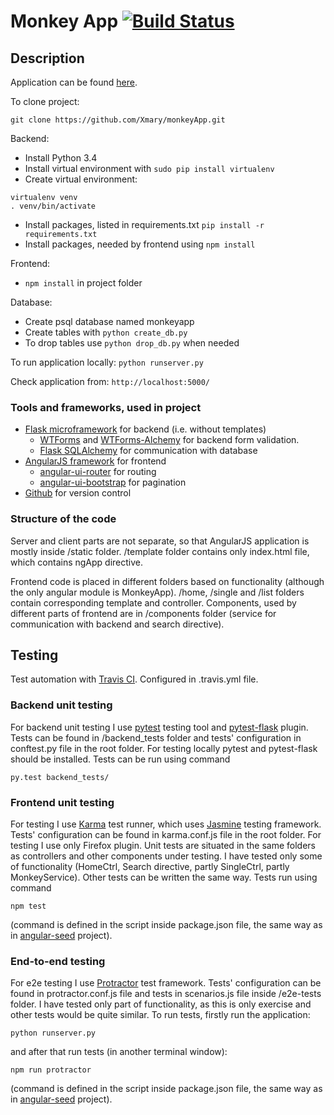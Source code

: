 # Monkey App [![Build Status](https://travis-ci.org/Xmary/monkeyApp.svg?branch=master)](https://travis-ci.org/Xmary/monkeyApp)

## Description
Application can be found [here](http://monkey-jungle.herokuapp.com/#/).

To clone project:

```
git clone https://github.com/Xmary/monkeyApp.git 
```

Backend:
* Install Python 3.4
* Install virtual environment with ```sudo pip install virtualenv```
* Create virtual environment:
```
virtualenv venv
. venv/bin/activate
```

* Install packages, listed in requirements.txt ```pip install -r requirements.txt```
* Install packages, needed by frontend using ```npm install```

Frontend:
* ```npm install``` in project folder

Database:
* Create psql database named monkeyapp
* Create tables with ```python create_db.py```
* To drop tables use ```python drop_db.py``` when needed

To run application locally:
``` python runserver.py ```

Check application from:
``` http://localhost:5000/ ``` 


### Tools and frameworks, used in project

* [Flask microframework](http://flask.pocoo.org) for backend (i.e. without templates)
  * [WTForms](https://wtforms.readthedocs.org/en/latest/) and [WTForms-Alchemy](https://wtforms-alchemy.readthedocs.org/en/latest/) for backend form validation.
  * [Flask SQLAlchemy](https://pythonhosted.org/Flask-SQLAlchemy/) for communication with database
* [AngularJS framework](https://angularjs.org) for frontend
    * [angular-ui-router](https://github.com/angular-ui/ui-router) for routing
    * [angular-ui-bootstrap](https://github.com/angular-ui/bootstrap) for pagination
* [Github](https://github.com) for version control

### Structure of the code

Server and client parts are not separate, so that AngularJS application is mostly inside /static folder. /template folder contains only index.html file, which contains ngApp directive.

Frontend code is placed in different folders based on functionality (although the only angular module is MonkeyApp). /home, /single and /list folders contain corresponding template and controller. Components, used by different parts of frontend are in /components folder (service for communication with backend and search directive).


## Testing

Test automation with [Travis CI](https://travis-ci.org). Configured in .travis.yml file. 

### Backend unit testing

For backend unit testing I use [pytest](http://pytest.org/latest/) testing tool and [pytest-flask](http://pytest-flask.readthedocs.org) plugin. Tests can be found in /backend_tests folder and tests' configuration in conftest.py file in the root folder. 
For testing locally pytest and pytest-flask should be installed. Tests can be run using command 
```
py.test backend_tests/
```

### Frontend unit testing
For testing I use [Karma](http://karma-runner.github.io/0.12/index.html) test runner, which uses [Jasmine](http://jasmine.github.io) testing framework. Tests' configuration can be found in karma.conf.js file in the root folder. For testing I use only Firefox plugin. Unit tests are situated in the same folders as controllers and other components under testing. I have tested only some of functionality (HomeCtrl, Search directive, partly SingleCtrl, partly MonkeyService). Other tests can be written the same way. 
Tests run using command 
```
npm test
```
(command is defined in the script inside package.json file, the same way as in [angular-seed](https://github.com/angular/angular-seed) project).

### End-to-end testing
For e2e testing I use [Protractor](http://angular.github.io/protractor/#/) test framework. Tests' configuration can be found in protractor.conf.js file and tests in scenarios.js file inside /e2e-tests folder. I have tested only part of functionality, as this is only exercise and other tests would be quite similar.
To run tests, firstly run the application:
```
python runserver.py
```
and after that run tests (in another terminal window):
```
npm run protractor
```
(command is defined in the script inside package.json file, the same way as in [angular-seed](https://github.com/angular/angular-seed) project).


